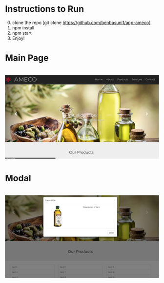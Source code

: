 # Instructions to Run

0. clone the repo [git clone https://github.com/benbasuni1/app-ameco]
1. npm install
2. npm start
3. Enjoy!

# Main Page
# <img src="readme-pictures/main-page.png"> 

# Modal
# <img src="readme-pictures/modal.png"> 
